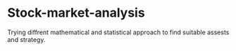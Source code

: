 # Stock-market-analysis

Trying diffrent mathematical and statistical approach to find suitable assests and strategy.
